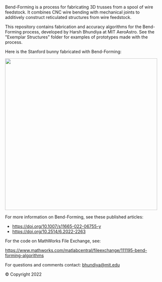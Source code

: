 Bend-Forming is a process for fabricating 3D trusses from a spool of wire feedstock.
It combines CNC wire bending with mechanical joints to additively construct reticulated structures from wire feedstock.

This repository contains fabrication and accuracy algorithms for the Bend-Forming process, developed by Harsh Bhundiya at MIT AeroAstro. 
See the "Exemplar Structures" folder for examples of prototypes made with the process.

Here is the Stanford bunny fabricated with Bend-Forming:

<img src="https://user-images.githubusercontent.com/46730108/166815930-fb4fe874-c03b-4bf9-b4a6-758ae2a42333.png" width="500" height="500">

For more information on Bend-Forming, see these published articles:
- https://doi.org/10.1007/s11665-022-06755-y
- https://doi.org/10.2514/6.2022-2263

For the code on MathWorks File Exchange, see:

https://www.mathworks.com/matlabcentral/fileexchange/111195-bend-forming-algorithms

For questions and comments contact: bhundiya@mit.edu

© Copyright 2022
